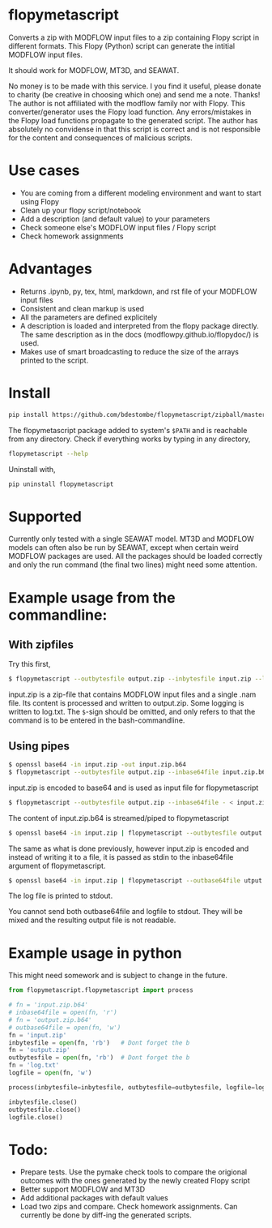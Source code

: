 # flopymetascript
Converts a zip with MODFLOW input files to a zip containing Flopy script in different formats. This Flopy (Python) script can generate the intitial MODFLOW input files.

It should work for MODFLOW, MT3D, and SEAWAT.

No money is to be made with this service. I you find it useful, please donate to charity (be creative in choosing 
which one) and send me a note. Thanks! The author is not affiliated with the modflow family nor with Flopy. This 
converter/generator uses the Flopy load function. Any errors/mistakes in the Flopy load functions propagate to the 
generated script. The author has absolutely no convidense in that this script is correct and is not responsible for 
the content and consequences of malicious scripts.

# Use cases
- You are coming from a different modeling environment and want to start using Flopy
- Clean up your flopy script/notebook
- Add a description (and default value) to your parameters
- Check someone else's MODFLOW input files / Flopy script
- Check homework assignments


# Advantages
- Returns .ipynb, py, tex, html, markdown, and rst file of your MODFLOW input files
- Consistent and clean markup is used
- All the parameters are defined explicitely
- A description is loaded and interpreted from the flopy package directly. The same description as in the docs (modflowpy.github.io/flopydoc/) is used.
- Makes use of smart broadcasting to reduce the size of the arrays printed to the script.


# Install
```bash
pip install https://github.com/bdestombe/flopymetascript/zipball/master
```
The flopymetascript package added to system's `$PATH` and is reachable from any directory. Check if everything works by typing in any directory,
```bash
flopymetascript --help
```
Uninstall with,
```bash
pip uninstall flopymetascript
```

# Supported
Currently only tested with a single SEAWAT model. MT3D and MODFLOW models can often also be run by SEAWAT, except when certain weird MODFLOW packages are used. All the packages should be loaded correctly and only the run command (the final two lines) might need some attention.

# Example usage from the commandline:
## With zipfiles
Try this first,
```bash
$ flopymetascript --outbytesfile output.zip --inbytesfile input.zip --logfile log.txt
```
input.zip is a zip-file that contains MODFLOW input files and a single .nam file. Its content is processed and 
written to output.zip. Some logging is written to log.txt. The `$`-sign should be omitted, and only refers to that the command is to be entered in the bash-commandline.

## Using pipes
```bash
$ openssl base64 -in input.zip -out input.zip.b64
$ flopymetascript --outbytesfile output.zip --inbase64file input.zip.b64
```
input.zip is encoded to base64 and is used as input file for flopymetascript

```bash
$ flopymetascript --outbytesfile output.zip --inbase64file - < input.zip.b64
```
The content of input.zip.b64 is streamed/piped to flopymetascript

```bash
$ openssl base64 -in input.zip | flopymetascript --outbytesfile output.zip --inbase64file -
```
The same as what is done previously, however input.zip is encoded and instead of writing it to a file, it is passed
as stdin to the inbase64file argument of flopymetascript.

```bash
$ openssl base64 -in input.zip | flopymetascript --outbase64file utput.zip --inbase64file - --logfile -
```
The log file is printed to stdout.

You cannot send both outbase64file and logfile to stdout. They will be mixed and the resulting output file is not readable.

# Example usage in python
This might need somework and is subject to change in the future.

```python
from flopymetascript.flopymetascript import process

# fn = 'input.zip.b64'
# inbase64file = open(fn, 'r')
# fn = 'output.zip.b64'
# outbase64file = open(fn, 'w')
fn = 'input.zip'
inbytesfile = open(fn, 'rb')   # Dont forget the b
fn = 'output.zip'
outbytesfile = open(fn, 'rb')  # Dont forget the b
fn = 'log.txt'
logfile = open(fn, 'w')

process(inbytesfile=inbytesfile, outbytesfile=outbytesfile, logfile=logfile)

inbytesfile.close()
outbytesfile.close()
logfile.close()
```


# Todo:
- Prepare tests. Use the pymake check tools to compare the origional outcomes with the ones generated by the newly created Flopy script
- Better support MODFLOW and MT3D
- Add additional packages with default values
- Load two zips and compare. Check homework assignments. Can currently be done by diff-ing the generated scripts. 

